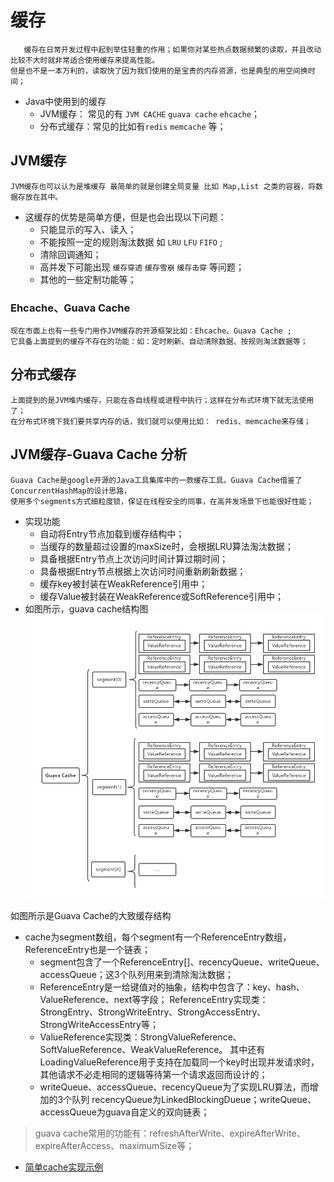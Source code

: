 # 缓存
       缓存在日常开发过程中起到举住轻重的作用；如果你对某些热点数据频繁的读取，并且改动比较不大时就非常适合使用缓存来提高性能。
    但是也不是一本万利的，读取快了因为我们使用的是宝贵的内存资源，也是典型的用空间换时间；
- Java中使用到的缓存
    - JVM缓存： 常见的有 `JVM CACHE`  `guava cache`  `ehcache`；
    - 分布式缓存：常见的比如有`redis` `memcache` 等；

## JVM缓存
    JVM缓存也可以认为是堆缓存 最简单的就是创建全局变量 比如 Map,List 之类的容器，将数据存放在其中。
    
- 这缓存的优势是简单方便，但是也会出现以下问题：
    - 只能显示的写入、读入；
    - 不能按照一定的规则淘汰数据 如 `LRU` `LFU` `FIFO` ;
    - 清除回调通知；
    - 高并发下可能出现 `缓存穿透` `缓存雪崩` `缓存击穿` 等问题；
    - 其他的一些定制功能等；

### Ehcache、Guava Cache
    现在市面上也有一些专门用作JVM缓存的开源框架比如：Ehcache、Guava Cache ;
    它具备上面提到的缓存不存在的功能：如：定时刷新、自动清除数据、按规则淘汰数据等；
## 分布式缓存
    上面提到的是JVM堆内缓存，只能在各自线程或进程中执行；这样在分布式环境下就无法使用了；
    在分布式环境下我们要共享内存的话，我们就可以使用比如： redis、memcache来存储；
## JVM缓存-Guava Cache 分析
    Guava Cache是google开源的Java工具集库中的一款缓存工具。Guava Cache借鉴了ConcurrentHashMap的设计思路，
    使用多个segments方式细粒度锁，保证在线程安全的同事，在高并发场景下也能很好性能；
- 实现功能
    - 自动将Entry节点加载到缓存结构中；
    - 当缓存的数量超过设置的maxSize时，会根据LRU算法淘汰数据；
    - 具备根据Entry节点上次访问时间计算过期时间；
    - 具备根据Entry节点根据上次访问时间重新刷新数据；
    - 缓存key被封装在WeakReference引用中；
    - 缓存Value被封装在WeakReference或SoftReference引用中；
- 如图所示，guava cache结构图
![](../web/src/main/webapp/picture/guava_cache.png)

如图所示是Guava Cache的大致缓存结构
- cache为segment数组，每个segment有一个ReferenceEntry数组，ReferenceEntry也是一个链表；
    - segment包含了一个ReferenceEntry[]、recencyQueue、writeQueue、accessQueue；这3个队列用来到清除淘汰数据；
    - ReferenceEntry是一给键值对的抽象，结构中包含了：key、hash、ValueReference、next等字段；
    ReferenceEntry实现类：StrongEntry、StrongWriteEntry、StrongAccessEntry、StrongWriteAccessEntry等；
    - ValueReference实现类：StrongValueReference、SoftValueReference、WeakValueReference。
    其中还有LoadingValueReference用于支持在加载同一个key时出现并发请求时，其他请求不必走相同的逻辑等待第一个请求返回而设计的；
    - writeQueue、accessQueue、recencyQueue为了实现LRU算法，而增加的3个队列 recencyQueue为LinkedBlockingDueue；writeQueue、accessQueue为guava自定义的双向链表；
>guava cache常用的功能有：refreshAfterWrite、expireAfterWrite、expireAfterAccess、maximumSize等；



- [简单cache实现示例](https://github.com/werwolfGu/JHodgepodge/blob/master/service/src/main/java/com/guce/cache/SimpleExample.java)    



    
